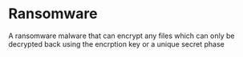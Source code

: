 # Ransomware
A ransomware malware that can encrypt any files which can only be decrypted back using the encrption key or a unique secret phase

